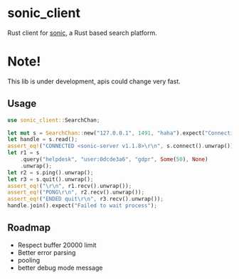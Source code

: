 # sonic_client

Rust client for [sonic](https://github.com/valeriansaliou/sonic), a Rust based search platform.

# Note!

This lib is under development, apis could change very fast.

## Usage

```rust
use sonic_client::SearchChan;

let mut s = SearchChan::new("127.0.0.1", 1491, "haha").expect("Connection error");
let handle = s.read();
assert_eq!("CONNECTED <sonic-server v1.1.8>\r\n", s.connect().unwrap());
let r1 = s
    .query("helpdesk", "user:0dcde3a6", "gdpr", Some(50), None)
    .unwrap();
let r2 = s.ping().unwrap();
let r3 = s.quit().unwrap();
assert_eq!("\r\n", r1.recv().unwrap());
assert_eq!("PONG\r\n", r2.recv().unwrap());
assert_eq!("ENDED quit\r\n", r3.recv().unwrap());
handle.join().expect("Failed to wait process");
```

## Roadmap

- Respect buffer 20000 limit
- Better error parsing
- pooling
- better debug mode message
